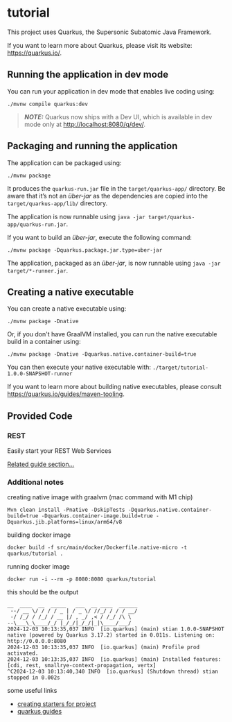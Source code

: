 # tutorial

This project uses Quarkus, the Supersonic Subatomic Java Framework.

If you want to learn more about Quarkus, please visit its website: <https://quarkus.io/>.

## Running the application in dev mode

You can run your application in dev mode that enables live coding using:

```shell script
./mvnw compile quarkus:dev
```

> **_NOTE:_**  Quarkus now ships with a Dev UI, which is available in dev mode only at <http://localhost:8080/q/dev/>.

## Packaging and running the application

The application can be packaged using:

```shell script
./mvnw package
```

It produces the `quarkus-run.jar` file in the `target/quarkus-app/` directory.
Be aware that it’s not an _über-jar_ as the dependencies are copied into the `target/quarkus-app/lib/` directory.

The application is now runnable using `java -jar target/quarkus-app/quarkus-run.jar`.

If you want to build an _über-jar_, execute the following command:

```shell script
./mvnw package -Dquarkus.package.jar.type=uber-jar
```

The application, packaged as an _über-jar_, is now runnable using `java -jar target/*-runner.jar`.

## Creating a native executable

You can create a native executable using:

```shell script
./mvnw package -Dnative
```

Or, if you don't have GraalVM installed, you can run the native executable build in a container using:

```shell script
./mvnw package -Dnative -Dquarkus.native.container-build=true
```

You can then execute your native executable with: `./target/tutorial-1.0.0-SNAPSHOT-runner`

If you want to learn more about building native executables, please consult <https://quarkus.io/guides/maven-tooling>.

## Provided Code

### REST

Easily start your REST Web Services

[Related guide section...](https://quarkus.io/guides/getting-started-reactive#reactive-jax-rs-resources)


### Additional notes
creating native image with graalvm (mac command with M1 chip)
```shell script
Mvn clean install -Pnative -DskipTests -Dquarkus.native.container-build=true -Dquarkus.container-image.build=true -Dquarkus.jib.platforms=linux/arm64/v8
```

building docker image
```shell script
docker build -f src/main/docker/Dockerfile.native-micro -t quarkus/tutorial .
```

running docker image
```shell script
docker run -i --rm -p 8080:8080 quarkus/tutorial
```

this should be the output
```
__  ____  __  _____   ___  __ ____  ______
 --/ __ \/ / / / _ | / _ \/ //_/ / / / __/
 -/ /_/ / /_/ / __ |/ , _/ ,< / /_/ /\ \
--\___\_\____/_/ |_/_/|_/_/|_|\____/___/
2024-12-03 10:13:35,037 INFO  [io.quarkus] (main) stian 1.0.0-SNAPSHOT native (powered by Quarkus 3.17.2) started in 0.011s. Listening on: http://0.0.0.0:8080
2024-12-03 10:13:35,037 INFO  [io.quarkus] (main) Profile prod activated.
2024-12-03 10:13:35,037 INFO  [io.quarkus] (main) Installed features: [cdi, rest, smallrye-context-propagation, vertx]
^C2024-12-03 10:13:40,340 INFO  [io.quarkus] (Shutdown thread) stian stopped in 0.002s
```

some useful links
- [creating starters for project](https://code.quarkus.io/)
- [quarkus guides](https://quarkus.io/guides/)